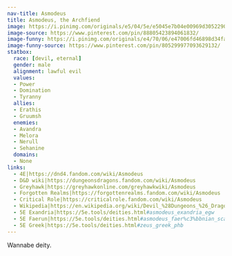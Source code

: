 ```yaml
---
nav-title: Asmodeus
title: Asmodeus, the Archfiend
image: https://i.pinimg.com/originals/e5/04/5e/e5045e7b04e00969d305229000b5406d.jpg
image-source: https://www.pinterest.com/pin/88805423894061832/
image-funny: https://i.pinimg.com/originals/e4/70/06/e47006fd46898d34fad1763d3983dfde.jpg
image-funny-source: https://www.pinterest.com/pin/805299977093629132/
statbox:
  race: [devil, eternal]
  gender: male
  alignment: lawful evil
  values:
  - Power
  - Domination
  - Tyranny
  allies:
  - Erathis
  - Gruumsh
  enemies:
  - Avandra
  - Melora
  - Nerull
  - Sehanine
  domains:
  - None
links:
  - 4E|https://dnd4.fandom.com/wiki/Asmodeus
  - D&D wiki|https://dungeonsdragons.fandom.com/wiki/Asmodeus
  - Greyhawk|https://greyhawkonline.com/greyhawkwiki/Asmodeus
  - Forgotten Realms|https://forgottenrealms.fandom.com/wiki/Asmodeus
  - Critical Role|https://criticalrole.fandom.com/wiki/Asmodeus
  - Wikipedia|https://en.wikipedia.org/wiki/Devil_%28Dungeons_%26_Dragons%29#Asmodeus
  - 5E Exandria|https://5e.tools/deities.html#asmodeus_exandria_egw
  - 5E Faerun|https://5e.tools/deities.html#asmodeus_faer%c3%bbnian_scag
  - 5E Greek|https://5e.tools/deities.html#zeus_greek_phb
---
```


Wannabe deity.
